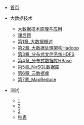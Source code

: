 * [首页](/)

* 大数据技术
  * [大数据技术原理与应用](/大数据技术/大数据技术原理与应用.md)
  * [课后题](/大数据技术/课后题.html)
  * [第1章_大数据概述](/大数据技术/第1章_大数据概述)
  * [第2章_大数据处理架构Hadoop](/大数据技术/第2章_大数据处理架构Hadoop.md)
  * [第3章_分布式文件系统HDFS](/大数据技术/第3章_分布式文件系统HDFS.md)
  * [第4章_分布式数据库HBase](/大数据技术/第4章_分布式数据库HBase.md)
  * [第5章_NoSQL数据库](大数据技术/第5章_NoSQL数据库.md)
  * [第6章_云数据库](大数据技术/第6章_云数据库.md)
  * [第7章_MapReduce](大数据技术/第7章_MapReduce.md)



* 测试
  * [1](/测试/1.md)
  * [2](/测试/2.html)
  * [2](/测试/2_1.html)
  * [秒表](/测试/3.html)
